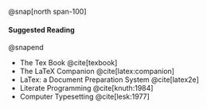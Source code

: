 @snap[north span-100]
#### Suggested Reading
@snapend

- The Tex Book @cite[texbook]
- The LaTeX Companion @cite[latex:companion]
- LaTex: a Document Preparation System @cite[latex2e]
- Literate Programming @cite[knuth:1984]
- Computer Typesetting @cite[lesk:1977]

